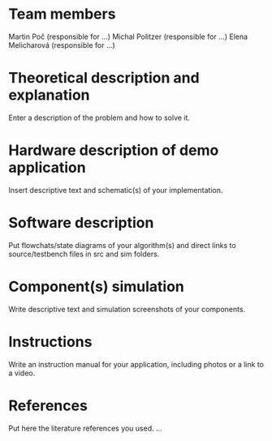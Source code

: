 # Team members
Martin Poč (responsible for ...)
Michal Politzer (responsible for ...)
Elena Melicharová (responsible for ...)

# Theoretical description and explanation
Enter a description of the problem and how to solve it.

# Hardware description of demo application
Insert descriptive text and schematic(s) of your implementation.

# Software description
Put flowchats/state diagrams of your algorithm(s) and direct links to source/testbench files in src and sim folders.

# Component(s) simulation
Write descriptive text and simulation screenshots of your components.

# Instructions
Write an instruction manual for your application, including photos or a link to a video.

# References
Put here the literature references you used.
...
